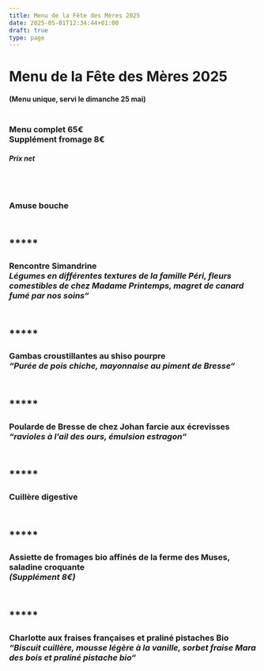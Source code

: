 ```yaml
---
title: Menu de la Fête des Mères 2025
date: 2025-05-01T12:34:44+01:00
draft: true
type: page
---
```



# Menu de la Fête des Mères 2025

#### (Menu unique, servi le dimanche 25 mai)

### <br/>Menu complet 65€<br/>Supplément fromage 8€

##### _Prix net_

## <br/>

### Amuse bouche

## <br/>*****

### Rencontre Simandrine<br/> _Légumes en différentes textures de la famille Péri, fleurs comestibles de chez Madame Printemps, magret de canard fumé par nos soins“_
## <br/> *****

### Gambas croustillantes au shiso pourpre<br/> _“Purée de pois chiche, mayonnaise au piment de Bresse“_

## <br/> *****

### Poularde de Bresse de chez Johan farcie aux écrevisses<br/>  _“ravioles à l’ail des ours, émulsion estragon“_

## <br/> *****

### Cuillère digestive

## <br/> *****

### Assiette de fromages bio affinés de la ferme des Muses, saladine croquante<br/> _(Supplément 8€)_

## <br/> *****

### Charlotte aux fraises françaises et praliné pistaches Bio<br/> _“Biscuit cuillère, mousse légère à la vanille, sorbet fraise Mara des bois et praliné pistache bio“_


<br/><br/><br/>